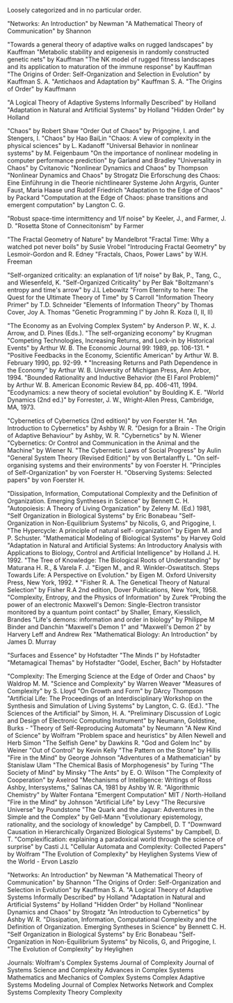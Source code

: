 Loosely categorized and in no particular order. 

"Networks: An Introduction" by Newman
"A Mathematical Theory of Communication" by Shannon

"Towards a general theory of adaptive walks on rugged landscapes" by Kauffman
"Metabolic stability and epigenesis in randomly constructed genetic nets" by Kauffman 
"The NK model of rugged fitness landscapes and  its application to maturation of the immune response" by Kauffman
"The Origins of Order: Self-Organization and Selection in Evolution" by Kauffman S. A. 
"Antichaos and Adaptation by" Kauffman S. A.
"The Origins of Order" by Kauffmann

"A Logical Theory of Adaptive Systems Informally Described" by Holland
"Adaptation in Natural and Artificial Systems" by Holland
"Hidden Order" by Holland

"Chaos" by Robert Shaw
"Order Out of Chaos" by Prigogine, I. and Stengers, I. 
"Chaos" by Hao BaiLin 
"Chaos: A view of complexity in the physical sciences" by L. Kadanoff
"Universal Behavior in nonlinear systems" by M. Feigenbaum
"On the importance of nonlinear modeling in computer performance prediction" by Garland and Bradley
"Universality in Chaos" by Cvitanovic
"Nonlinear Dynamics and Chaos" by Thompson 
"Nonlinear Dynamics and Chaos" by Strogatz
Die Erforschung des Chaos: Eine Einführung in die Theorie nichtlinearer Systeme
John Argyris, Gunter Faust, Maria Haase und Rudolf Friedrich
"Adaptation to the Edge of Chaos" by Packard
"Computation at the Edge of Chaos: phase transitions and emergent computation" by Langton C. G.

"Robust space-time intermittency and 1/f noise" by Keeler, J., and Farmer, J. D.
"Rosetta Stone of Connecitonism" by Farmer

"The Fractal Geometry of Nature" by Mandelbrot
"Fractal Time: Why a watched pot never boils" by Susie Vrobel
"Introducing Fractal Geometry" by Lesmoir-Gordon and R. Edney
"Fractals, Chaos, Power Laws" by W.H. Freeman

"Self-organized criticality: an explanation of 1/f noise" by Bak, P., Tang, C., and Wiesenfeld, K. 
"Self-Organized Criticality" by Per Bak
"Boltzmann's entropy and time's arrow" by J.L Lebowitz
"From Eternity to here: The Quest for the Ultimate Theory of Time" by S Carroll
"Information Theory Primer" by T.D. Schneider
"Elements of Information Theory" by Thomas Cover, Joy A. Thomas
"Genetic Programming I" by John R. Koza (I, II, II)

"The Economy as an Evolving Complex System" by Anderson P. W., K. J. Arrow, and D. Pines (Eds.).
"The self-organizing economy" by Krugman
"Competing Technologies, Increasing Returns, and Lock-in by Historical Events" by Arthur W. B. The Economic Journal 99: 1989, pp. 106-131. *
"Positive Feedbacks in the Economy, Scientific American" by Arthur W. B. February 1990, pp. 92-99. *
"Increasing Returns and Path Dependence in the Economy" by Arthur W. B. University of Michigan Press, Ann Arbor, 1994.
"Bounded Rationality and Inductive Behavior (the El Farol Problem)" by Arthur W. B. American Economic Review 84, pp. 406-411, 1994.
"Ecodynamics: a new theory of societal evolution" by Boulding K. E.
"World Dynamics (2nd ed.)" by Forrester, J. W., Wright-Allen Press, Cambridge, MA, 1973. 

"Cybernetics of Cybernetics (2nd edition)" by von Foerster H. 
"An Introduction to Cybernetics" by Ashby W. R. 
"Design for a Brain - The Origin of Adaptive Behaviour" by Ashby, W. R. 
"Cybernetics" by N. Wiener
"Cybernetics: Or Control and Communication in the Animal and the Machine" by Wiener N. 
"The Cybernetic Laws of Social Progress" by Aulin
"General System Theory (Revised Edition)" by von Bertalanffy L.
"On self-organising systems and their environments" by von Foerster H. 
"Principles of Self-Organization" by von Foerster H. 
"Observing Systems: Selected papers" by von Foerster H. 

"Dissipation, Information, Computational Complexity and the Definition of Organization. Emerging Syntheses in Science" by Bennett C. H. 
"Autopoiesis: A Theory of Living Organization" by Zeleny M. (Ed.) 1981, 
"Self Organization in Biological Systems" by Eric Bonabeau 
"Self-Organization in Non-Equilibrium Systems" by Nicolis, G, and Prigogine, I.
"The Hypercycle: A principle of natural self- organization" by Eigen M. and P. Schuster. 
"Mathematical Modeling of Biological Systems" by Harvey Gold 
"Adaptation in Natural and Artificial Systems: An Introductory Analysis with Applications to Biology, Control and Artificial Intelligence" by Holland J. H. 1992. 
"The Tree of Knowledge: The Biological Roots of Understanding" by Maturana H. R., & Varela F. J.
"Eigen M., and R. Winkler-Oswatitsch. Steps Towards Life: A Perspective on Evolution." by Eigen M. Oxford University Press, New York, 1992. *
"Fisher R. A. The Genetical Theory of Natural Selection" by Fisher R.A 2nd edition, Dover Publications, New York, 1958. 
"Complexity, Entropy, and the Physics of Information" by Zurek
"Probing the power of an electronic Maxwell's Demon: Single-Electron transistor monitored by a quantum point contact" by Shaller, Emary, Kiesslich, Brandes
"Life's demons: information and order in biology" by Philippe M Binder and Danchin
"Maxwell's Demon 1" and "Maxwell's Demon 2" by Harvery Leff and Andrew Rex
"Mathematical Biology: An Introduction" by James D. Murray

"Surfaces and Essence" by Hofstadter 
"The Minds I" by Hofstadter
"Metamagical Themas" by Hofstadter
"Godel, Escher, Bach" by Hofstadter

"Complexity: The Emerging Science at the Edge of Order and Chaos" by Waldrop M. M. 
"Science and Complexity" by Warren Weaver
"Measures of Complexity" by S. Lloyd
"On Growth and Form" by DArcy Thompson
"Artificial Life: The Proceedings of an Interdisciplinary Workshop on the Synthesis and Simulation of Living Systems" by Langton, C. G. (Ed.). 
"The Sciences of the Artificial" by Simon, H. A. 
"Preliminary Discussion of Logic and Design of Electronic Computing Instrument" by Neumann, Goldstine, Burks - 
"Theory of Self-Reproducing Automata" by Neumann
"A New Kind of Science" by Wolfram
"Problem space and heuristics" by Allen Newell and Herb Simon
"The Selfish Gene" by Dawkins R.
"God and Golem Inc" by Weiner
"Out of Control" by Kevin Kelly 
"The Pattern on the Stone" by Hillis 
"Fire in the Mind" by George Johnson
"Adventures of a Mathematician" by Stanislaw Ulam 
"The Chemical Basis of Morphogenesis" by Turing
"The Society of Mind" by Minsky
"The Ants" by E. O. Wilson 
"The Complexity of Cooperation" by Axelrod
"Mechanisms of Intelligence: Writings of Ross Ashby, Intersystems," Salinas CA, 1981 by Ashby W. R.
"Algorithmic Chemistry" by Walter Fontana
"Emergent Computation" MIT / North-Holland
"Fire in the Mind" by Johnson
"Artificial Life" by Levy
"The Recursive Universe" by Poundstone
"The Quark and the Jaguar: Adventures in the Simple and the Complex" by Gell-Mann
"Evolutionary epistemology, rationality, and the sociology of knowledge" by Campbell, D. T
"Downward Causation in Hierarchically Organized Biological Systems" by Campbell, D. T.
"Complexification: explaining a paradoxical world through the science of surprise" by Casti J.L
"Cellular Automata and Complexity: Collected Papers" by Wolfram
"The Evolution of Complexity" by Heylighen
Systems View of the World - Ervon Laszlo

"Networks: An Introduction" by Newman
"A Mathematical Theory of Communication" by Shannon
"The Origins of Order: Self-Organization and Selection in Evolution" by Kauffman S. A. 
"A Logical Theory of Adaptive Systems Informally Described" by Holland
"Adaptation in Natural and Artificial Systems" by Holland
"Hidden Order" by Holland
"Nonlinear Dynamics and Chaos" by Strogatz
"An Introduction to Cybernetics" by Ashby W. R. 
"Dissipation, Information, Computational Complexity and the Definition of Organization. Emerging Syntheses in Science" by Bennett C. H. 
"Self Organization in Biological Systems" by Eric Bonabeau 
"Self-Organization in Non-Equilibrium Systems" by Nicolis, G, and Prigogine, I.
"The Evolution of Complexity" by Heylighen

Journals:
Wolfram's Complex Systems
Journal of Complexity 
Journal of Systems Science and Complexity
Advances in Complex Systems
Mathematics and Mechanics of Complex Systems
Complex Adaptive Systems Modeling
Journal of Complex Networks
Network and Complex Systems
Complexity Theory
Complexity